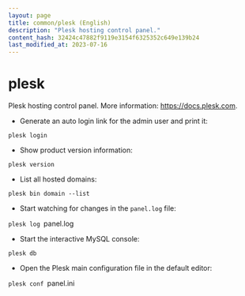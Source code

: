 ```yaml
---
layout: page
title: common/plesk (English)
description: "Plesk hosting control panel."
content_hash: 32424c47882f9119e3154f6325352c649e139b24
last_modified_at: 2023-07-16
---
```

# plesk

Plesk hosting control panel.
More information: <https://docs.plesk.com>.

- Generate an auto login link for the admin user and print it:

`plesk login`

- Show product version information:

`plesk version`

- List all hosted domains:

`plesk bin domain --list`

- Start watching for changes in the `panel.log` file:

`plesk log `<span class="tldr-var badge badge-pill bg-dark-lm bg-white-dm text-white-lm text-dark-dm font-weight-bold">panel.log</span>

- Start the interactive MySQL console:

`plesk db`

- Open the Plesk main configuration file in the default editor:

`plesk conf `<span class="tldr-var badge badge-pill bg-dark-lm bg-white-dm text-white-lm text-dark-dm font-weight-bold">panel.ini</span>
